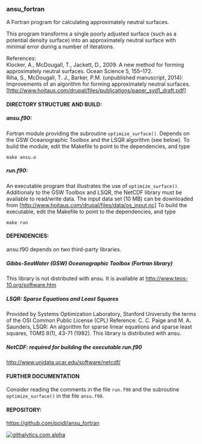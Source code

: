 ### ansu_fortran
A Fortran program for calculating approximately neutral surfaces. 

This program transforms a single poorly adjusted surface (such as a 
potential density surface) into an 
approximately neutral surface with minimal error during a number of iterations. 

References:  
Klocker, A., McDougall, T., Jackett, D., 2009. A new method for forming approximately neutral
surfaces. Ocean Science 5, 155–172.  
Riha, S., McDougall, T. J., Barker, P.M. (unpublished manuscript, 2014): Improvements of an algorithm for 
forming approximately neutral surfaces. 
[http://www.hoitaus.com/drupal/files/publications/paper_syd1_draft.pdf]


#### DIRECTORY STRUCTURE AND BUILD:

##### ansu.f90:  
Fortran module providing the subroutine `optimize_surface()`. Depends on the 
GSW Oceanographic Toolbox and the LSQR algorithm (see below). To build the module, edit the 
Makefile to point to the dependencies, and type

	make ansu.o
	
##### run.f90:  
An executable program that illustrates the use of `optimize_surface()`. Additionaly
to the GSW Toolbox and LSQR, the NetCDF library must be available to read/write data. The input
data set (10 MB) can be downloaded from [http://www.hoitaus.com/drupal/files/data/os_input.nc]
To build the executable, edit the Makefile to point to the dependencies, and type

	make run


#### DEPENDENCIES:
ansu.f90 depends on two third-party libraries.

##### Gibbs-SeaWater (GSW) Oceanographic Toolbox (Fortran library)
This library is not distributed with ansu. It is available at
http://www.teos-10.org/software.htm

##### LSQR: Sparse Equations and Least Squares
Provided by Systems Optimization Laboratory, Stanford 
University the terms of the OSI Common Public License (CPL)
Reference: C. C. Paige and M. A. Saunders, LSQR: An algorithm for sparse
linear equations and sparse least squares, TOMS 8(1), 43-71 (1982). 
This library is distributed with ansu.

##### NetCDF: required for building the executable run.f90
http://www.unidata.ucar.edu/software/netcdf/


#### FURTHER DOCUMENTATION
Consider reading the comments in the file `run.f90` and the subroutine `optimize_surface()`
in the file `ansu.f90`.

#### REPOSITORY:
https://github.com/poidl/ansu_fortran

[![githalytics.com alpha](https://cruel-carlota.pagodabox.com/1b6b47d26b067861a6dbf1387417841f "githalytics.com")](http://githalytics.com/poidl/ansu_fortran.git)
